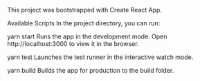 This project was bootstrapped with Create React App.

Available Scripts
In the project directory, you can run:

yarn start
Runs the app in the development mode.
Open http://localhost:3000 to view it in the browser.

yarn test
Launches the test runner in the interactive watch mode.

yarn build
Builds the app for production to the build folder.